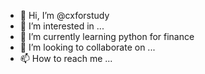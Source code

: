 - 👋 Hi, I’m @cxforstudy
- 👀 I’m interested in ...
- 🌱 I’m currently learning python for finance
- 💞️ I’m looking to collaborate on ...
- 📫 How to reach me ...

<!---
cxforstudy/cxforstudy is a ✨ special ✨ repository because its `README.md` (this file) appears on your GitHub profile.
You can click the Preview link to take a look at your changes.
--->
